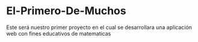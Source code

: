 # El-Primero-De-Muchos
Este será nuestro primer proyecto en el cual se desarrollara una aplicación web con fines educativos de matematicas
